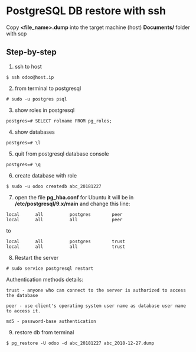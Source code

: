 # PostgreSQL DB restore with ssh

Copy **<file_name>.dump** into the target machine (host) **Documents/** folder with scp

## Step-by-step
1. ssh to host
```
$ ssh odoo@host.ip 
```

2. from terminal to postgresql
```
# sudo -u postgres psql
```

3. show roles in postgresql
```
postgres=# SELECT rolname FROM pg_roles;
```

4. show databases
```
postgres=# \l
```

5. quit from postgresql database console
```
postgres=# \q
```

6. create database with role
```
$ sudo -u odoo createdb abc_20181227
```

7. open the file **pg_hba.conf** for Ubuntu it will be in **/etc/postgresql/9.x/main** and change this line:
```
local      all          postgres        peer
local      all          all             peer
```
to
```
local      all          postgres        trust
local      all          all             trust
```

8. Restart the server
```
# sudo service postgresql restart
```

Authentication methods details:
```
trust - anyone who can connect to the server is authorized to access the database

peer - use client's operating system user name as database user name to access it.

md5 - password-base authentication
```

9. restore db from terminal
```
$ pg_restore -U odoo -d abc_20181227 abc_2018-12-27.dump 

```
